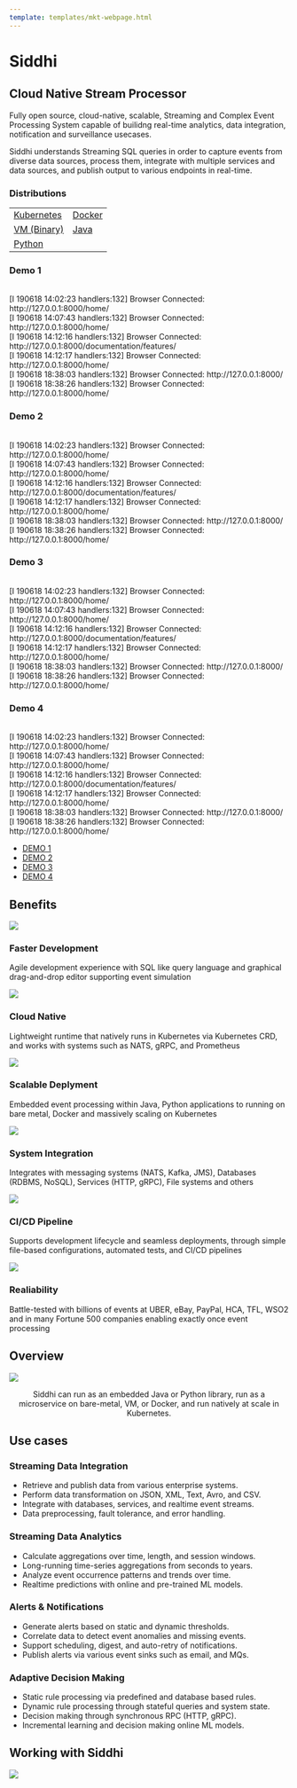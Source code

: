 ```yaml
---
template: templates/mkt-webpage.html
---
```


<!--
 * Copyright (c) 2019, WSO2 Inc. (http://www.wso2.org) All Rights Reserved.
 *
 * WSO2 Inc. licenses this file to you under the Apache License,
 * Version 2.0 (the "License"); you may not use this file except
 * in compliance with the License.
 * You may obtain a copy of the License at
 *
 * http://www.apache.org/licenses/LICENSE-2.0
 *
 * Unless required by applicable law or agreed to in writing,
 * software distributed under the License is distributed on an
 * "AS IS" BASIS, WITHOUT WARRANTIES OR CONDITIONS OF ANY
 * KIND, either express or implied. See the License for the
 * specific language governing permissions and limitations
 * under the License.
-->

<div class="row cIntroRow">
<div class="container">
<div class="col-md-6 col-sm-6">
<h1>Siddhi</h1>
<h2>Cloud Native Stream Processor</h2>
<p>
Fully open source, cloud-native, scalable, Streaming and Complex Event Processing System capable of builidng real-time analytics, data integration, notification and surveillance usecases.
</p>
<p>
Siddhi understands Streaming SQL queries in order to capture events from diverse data sources, process them, integrate with multiple services and data sources, and publish output to various endpoints in real-time. 
</p>

<!-- <a href="#" class="cDownloadButton">Download</a> -->
<div class="cDistributionsContainer">
<h3>Distributions</h3>
<table class="DistributionsTable">
<tr>
<td><a class="cDistribution cKubernetes" href="/documentation/siddhi-5.x/siddhi-as-a-kubernetes-microservice-5.x/">Kubernetes</a></td>
<td><a class="cDistribution cDocker" href="/documentation/siddhi-5.x/siddhi-as-a-docker-microservice-5.x/">Docker</a></td>
</tr>
<td><a class="cDistribution cVM" href="/documentation/siddhi-5.x/siddhi-as-a-local-microservice-5.x/">VM (Binary)</a></td>
<td><a class="cDistribution cJava" href="/documentation/siddhi-5.x/siddhi-as-a-java-library-5.x/">Java</a></td>
</tr>
<td><a class="cDistribution cPython" href="/contribution/#obtaining-the-source-code-and-building-the-project">Python</a></td>
<td>
</tr>
</table>






</div>


</div>

<div class="col-md-6 col-sm-6">

<div class="cWdgetContainer" id="exTab1">
<div class="cTerminal">
<div class="tab-content clearfix">
			  <div class="tab-pane active" id="1a">
              <div class="terminalOutput">
             <h3>Demo 1</h3>
 <br>
[I 190618 14:02:23 handlers:132] Browser Connected: http://127.0.0.1:8000/home/ <br>
[I 190618 14:07:43 handlers:132] Browser Connected: http://127.0.0.1:8000/home/ <br>
[I 190618 14:12:16 handlers:132] Browser Connected: http://127.0.0.1:8000/documentation/features/<br>
[I 190618 14:12:17 handlers:132] Browser Connected: http://127.0.0.1:8000/home/<br>
[I 190618 18:38:03 handlers:132] Browser Connected: http://127.0.0.1:8000/<br>
[I 190618 18:38:26 handlers:132] Browser Connected: http://127.0.0.1:8000/home/<br>

</div>
</div>
				<div class="tab-pane" id="2a">
                      <div class="terminalOutput">
                      <h3>Demo 2</h3>
<br>
[I 190618 14:02:23 handlers:132] Browser Connected: http://127.0.0.1:8000/home/<br>
[I 190618 14:07:43 handlers:132] Browser Connected: http://127.0.0.1:8000/home/<br>
[I 190618 14:12:16 handlers:132] Browser Connected: http://127.0.0.1:8000/documentation/features/<br>
[I 190618 14:12:17 handlers:132] Browser Connected: http://127.0.0.1:8000/home/<br>
[I 190618 18:38:03 handlers:132] Browser Connected: http://127.0.0.1:8000/<br>
[I 190618 18:38:26 handlers:132] Browser Connected: http://127.0.0.1:8000/home/<br>
</div>
				</div>
        <div class="tab-pane" id="3a">
                        <div class="terminalOutput">
                        <h3>Demo 3</h3>
<br>
[I 190618 14:02:23 handlers:132] Browser Connected: http://127.0.0.1:8000/home/<br>
[I 190618 14:07:43 handlers:132] Browser Connected: http://127.0.0.1:8000/home/<br>
[I 190618 14:12:16 handlers:132] Browser Connected: http://127.0.0.1:8000/documentation/features/<br>
[I 190618 14:12:17 handlers:132] Browser Connected: http://127.0.0.1:8000/home/<br>
[I 190618 18:38:03 handlers:132] Browser Connected: http://127.0.0.1:8000/<br>
[I 190618 18:38:26 handlers:132] Browser Connected: http://127.0.0.1:8000/home/<br>
</div>
				</div>
          <div class="tab-pane" id="4a">
                        <div class="terminalOutput">
                        <h3>Demo 4</h3>
<br>
[I 190618 14:02:23 handlers:132] Browser Connected: http://127.0.0.1:8000/home/<br>
[I 190618 14:07:43 handlers:132] Browser Connected: http://127.0.0.1:8000/home/<br>
[I 190618 14:12:16 handlers:132] Browser Connected: http://127.0.0.1:8000/documentation/features/<br>
[I 190618 14:12:17 handlers:132] Browser Connected: http://127.0.0.1:8000/home/<br>
[I 190618 18:38:03 handlers:132] Browser Connected: http://127.0.0.1:8000/<br>
[I 190618 18:38:26 handlers:132] Browser Connected: http://127.0.0.1:8000/home/<br>
</div>
			</div>
</div>
</div>
<div class="cControls">
<ul  class="cDemoControls">
    <li class="active"><a  href="#1a" data-toggle="tab">DEMO 1</a>
	</li>
	<li><a href="#2a" data-toggle="tab">DEMO 2</a>
	</li>
	<li><a href="#3a" data-toggle="tab">DEMO 3</a>
	</li>
  	<li><a href="#4a" data-toggle="tab">DEMO 4</a>
	</li>
</ul>
</div>
</div>
</div>
</div>
</div>


<div class="row cSection cGray">
<div class="container">
<div class="col-md-12 col-sm-12">
<h2>Benefits</h2>
</div>
<div class="col-md-4 col-sm-12">
<div class="cBenefits">
<div class="cBenefitsHeader">
<img src="images/dev.svg"/>
<h3>Faster Development</h3>
</div>
<p>Agile development experience with SQL like query language and graphical drag-and-drop editor supporting event simulation</p>
</div>
</div>
<div class="col-md-4 col-sm-12">
<div class="cBenefits">
<div class="cBenefitsHeader">
<img src="images/cloud.svg"/>
<h3>Cloud Native</h3>
</div>
<p>Lightweight runtime that natively runs in Kubernetes via Kubernetes CRD, and works with systems such as NATS, gRPC, and Prometheus</div>
</div>
<div class="col-md-4 col-sm-12">
<div class="cBenefits">
<div class="cBenefitsHeader">
<img src="images/micro-service.svg"/>
<h3>Scalable Deplyment</h3>
</div>
<p>Embedded event processing within Java, Python applications to running on bare metal, Docker and massively scaling on Kubernetes</p></div>
</div>
<div class="col-md-4 col-sm-12">
<div class="cBenefits">
<div class="cBenefitsHeader">
<img src="images/integration.svg"/>
<h3>System Integration</h3>
</div>
<p>Integrates with messaging systems (NATS, Kafka, JMS), Databases (RDBMS, NoSQL), Services (HTTP, gRPC), File systems and others</p></div>
</div>
<div class="col-md-4 col-sm-12">
<div class="cBenefits">
<div class="cBenefitsHeader">
<img src="images/cicd.svg"/>
<h3>CI/CD Pipeline</h3>
</div>
<p>Supports development lifecycle and seamless deployments, through simple file-based configurations, automated tests, and CI/CD pipelines</p></div>
</div>
<div class="col-md-4 col-sm-12">
<div class="cBenefits">
<div class="cBenefitsHeader">
<img src="images/tested.svg"/>
<h3>Realiability</h3>
</div>
<p>Battle-tested with billions of events at UBER, eBay, PayPal, HCA, TFL, WSO2 and in many Fortune 500 companies enabling exactly once event processing</p></div>
</div>

</div>
</div>

<div class="row cSection cWhite">
<div class="container">
<div class="col-md-12 col-sm-12">
<h2>Overview</h2>
<img src="images/siddhi-overview.png" class="overviewImage"/>
<p style="text-align: center;">Siddhi can run as an embedded Java or Python library, run as a microservice on bare-metal, VM, or Docker, and run natively at scale in Kubernetes.</p>
</div>
</div>
</div>

<div class="row cSection cGray cUseCases">
<div class="container">
<div class="col-md-12 col-sm-12">
<h2>Use cases</h2>
</div>

<div class="col-md-6 col-sm-12">
<div class="cUseCasesContainer">
<h3>Streaming Data Integration</h3>
<ul>
    <li>Retrieve and publish data from various enterprise systems.</li>
    <li>Perform data transformation on JSON, XML, Text, Avro, and CSV.</li>
    <li>Integrate with databases, services, and realtime event streams.</li>
    <li>Data preprocessing, fault tolerance, and error handling.</li>
</ul>
</div>
</div>

<div class="col-md-6 col-sm-12">
<div class="cUseCasesContainer">
<h3>Streaming Data Analytics</h3>
<ul>
    <li>Calculate aggregations over time, length, and session windows.</li>
    <li>Long-running time-series aggregations from seconds to years.</li>
    <li>Analyze event occurrence patterns and trends over time.</li>
    <li>Realtime predictions with online and pre-trained ML models.</li>
</ul>
</div>
</div>

<div class="clearfix"></div>

<div class="col-md-6 col-sm-12">
<div class="cUseCasesContainer">
<h3>Alerts & Notifications</h3>
<ul>
    <li>Generate alerts based on static and dynamic thresholds.</li>
    <li>Correlate data to detect event anomalies and missing events.</li>
    <li>Support scheduling, digest, and auto-retry of notifications.</li>
    <li>Publish alerts via various event sinks such as email, and MQs.</li>
</li>
</ul>
</div>
</div>

<div class="col-md-6 col-sm-12">
<div class="cUseCasesContainer">
<h3>Adaptive Decision Making</h3>
<ul>
    <li>Static rule processing via predefined and database based rules.</li>
    <li>Dynamic rule processing through stateful queries and system state.</li>
    <li>Decision making through synchronous RPC (HTTP, gRPC).</li>
    <li>Incremental learning and decision making online ML models.</li>
</ul>
</div>
</div>


</div>
</div>



<div class="row cSection cWhite">
<div class="container">
<div class="col-md-12 col-sm-12">
<h2>Working with Siddhi</h2>
<img src="images/siddhi-Diagram-02.png"/>
<p/>
</div>
</div>
</div>




